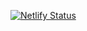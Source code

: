 [![Netlify Status](https://api.netlify.com/api/v1/badges/f7f1bd8d-9855-41ed-b1cc-f54e82090f10/deploy-status)](https://app.netlify.com/projects/lordjirix/deploys)

